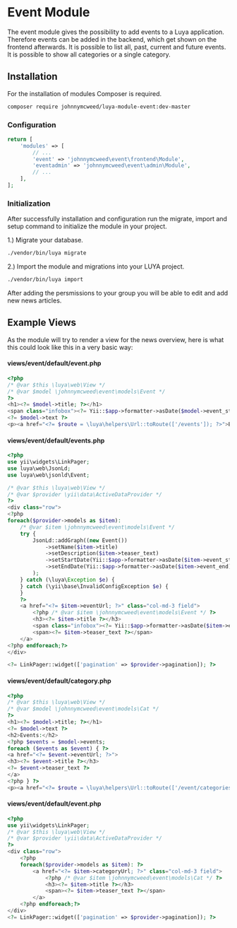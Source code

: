 # Event Module
 
The event module gives the possibility to add events to a Luya application. Therefore events can be added in the backend, which get shown on the frontend afterwards.
It is possible to list all, past, current and future events.
It is possible to show all categories or a single category.
 
## Installation

For the installation of modules Composer is required.

```sh
composer require johnnymcweed/luya-module-event:dev-master 
```

### Configuration

```php
return [
    'modules' => [
        // ...
        'event' => 'johnnymcweed\event\frontend\Module',
        'eventadmin' => 'johnnymcweed\event\admin\Module',
        // ...
    ],
];
```

### Initialization 

After successfully installation and configuration run the migrate, import and setup command to initialize the module in your project.

1.) Migrate your database.

```sh
./vendor/bin/luya migrate
```

2.) Import the module and migrations into your LUYA project.

```sh
./vendor/bin/luya import
```

After adding the persmissions to your group you will be able to edit and add new news articles.

## Example Views

As the module will try to render a view for the news overview, here is what this could look like this in a very basic way:

#### views/event/default/event.php

```php
<?php
/* @var $this \luya\web\View */
/* @var $model \johnnymcweed\event\models\Event */
?>
<h1><?= $model->title; ?></h1>
<span class="infobox"><?= Yii::$app->formatter->asDate($model->event_start) ?> - <?= Yii::$app->formatter->asDate($model->event_end) ?></span>
<?= $model->text ?>
<p><a href="<?= $route = \luya\helpers\Url::toRoute(['/events']); ?>">Back</a></p>
```

#### views/event/default/events.php

```php
<?php
use yii\widgets\LinkPager;
use luya\web\JsonLd;
use luya\web\jsonld\Event;

/* @var $this \luya\web\View */
/* @var $provider \yii\data\ActiveDataProvider */
?>
<div class="row">
<?php
foreach($provider->models as $item):
    /* @var $item \johnnymcweed\event\models\Event */
    try {
        JsonLd::addGraph((new Event())
            ->setName($item->title)
            ->setDescription($item->teaser_text)
            ->setStartDate(Yii::$app->formatter->asDate($item->event_start))
            ->setEndDate(Yii::$app->formatter->asDate($item->event_end))
        );
    } catch (\luya\Exception $e) {
    } catch (\yii\base\InvalidConfigException $e) {
    }
    ?>
    <a href="<?= $item->eventUrl; ?>" class="col-md-3 field">
        <?php /* @var $item \johnnymcweed\event\models\Event */ ?>
        <h3><?= $item->title ?></h3>
        <span class="infobox"><?= Yii::$app->formatter->asDate($item->event_start) ?> - <?= Yii::$app->formatter->asDate($item->event_end) ?></span>
        <span><?= $item->teaser_text ?></span>
    </a>
<?php endforeach;?>
</div>

<?= LinkPager::widget(['pagination' => $provider->pagination]); ?>
```

#### views/event/default/category.php

```php
<?php
/* @var $this \luya\web\View */
/* @var $model \johnnymcweed\event\models\Cat */
?>
<h1><?= $model->title; ?></h1>
<?= $model->text ?>
<h2>Events:</h2>
<?php $events = $model->events;
foreach ($events as $event) { ?>
<a href="<?= $event->eventUrl; ?>">
<h3><?= $event->title ?></h3>
<?= $event->teaser_text ?>
</a>
<?php } ?>
<p><a href="<?= $route = \luya\helpers\Url::toRoute(['/event/categories']); ?>">Back</a></p>
```

#### views/event/default/event.php

```php
<?php
use yii\widgets\LinkPager;
/* @var $this \luya\web\View */
/* @var $provider \yii\data\ActiveDataProvider */
?>
<div class="row">
    <?php
    foreach($provider->models as $item): ?>
        <a href="<?= $item->categoryUrl; ?>" class="col-md-3 field">
            <?php /* @var $item \johnnymcweed\event\models\Cat */ ?>
            <h3><?= $item->title ?></h3>
            <span><?= $item->teaser_text ?></span>
        </a>
    <?php endforeach;?>
</div>
<?= LinkPager::widget(['pagination' => $provider->pagination]); ?>
```
